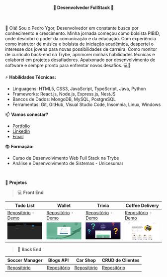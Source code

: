 <h4 align="center">🚀 Desenvolvedor FullStack 🚀</h4>

</br>

👋 Olá! Sou o Pedro Ygor, Desenvolvedor em constante busca por conhecimento e crescimento. Minha jornada começou como bolsista PIBID, onde descobri o poder da comunicação e da educação. Com experiência como instrutor de música e bolsista de iniciação acadêmica, despertei o interesse dos jovens para novas possibilidades de carreira. Como monitor de currículo back-end na Trybe, aprimorei minhas habilidades técnicas e colaborei em projetos desafiadores. Apaixonado por desenvolvimento de software e sempre pronto para enfrentar novos desafios. 💻🚀
</br>

⚡️ **Habilidades Técnicas:**

- Linguagens: HTML5, CSS3, JavaScript, TypeScript, Java, Python
- Frameworks: React.js, Node.js, Express.js, NestJS
- Bancos de Dados: MongoDB, MySQL, PostgreSQL
- Ferramentas: Git, GitHub, Visual Studio Code, Insomnia, Linux, Windows

📫 **Vamos conectar?**

- [Portfolio](https://pedroygor-portfolio.netlify.app/)
- [LinkedIn](https://www.linkedin.com/in/pedro-ygor/)
- [Email](mailto:pedroygorlo888@gmail.com)

📚 **Formação:**

- Curso de Desenvolvimento Web Full Stack na Trybe
- Análise e Desenvolvimento de Sistemas - Unicesumar

</br>

:file_folder: **Projetos**
> :computer: **Front End**

| Todo List                                                                                                             | Wallet                                                                                                         | Trivia                                                                                                     | Coffee Delivery                                                                                                      |
| --------------------------------------------------------------------------------------------------------------------- | -------------------------------------------------------------------------------------------------------------- | ---------------------------------------------------------------------------------------------------------- | -------------------------------------------------------------------------------------------------------------------- |
| [Repositório](https://github.com/pedroygor/desafio-01-ignite-todo-list) - [Demo](https://pedroygor-todo.netlify.app/) | [Repositório](https://github.com/pedroygor/trybe-wallet) - [Demo](https://pedroygor-trybe-wallet.netlify.app/) | [Repositório](https://github.com/pedroygor/trivia-project) - [Demo](https://pedroygor-trivia.netlify.app/) | [Repositório](https://github.com/pedroygor/coffee-delivery) - [Demo](https://pedroygor-coffee-delivery.netlify.app/) |
| ![Todo](./imgs/todo.png)                                                                                              | ![Wallet](./imgs/wallet.png)                                                                                   | ![Trivia](./imgs/trivia.png)                                                                               | ![Timer](./imgs/coffee.png)                                                                                          |

> :wrench: **Back End**

| Soccer Manager                                                  |                        Blogs API                         | Car Shop                                             | CRUD de Clientes                                               |
| --------------------------------------------------------------- | :------------------------------------------------------: | ---------------------------------------------------- | -------------------------------------------------------------- |
| [Repositório](https://github.com/pedroygor/trybe-futebol-clube) | [Repositório](https://github.com/pedroygor/api-de-blogs) | [Repositório](https://github.com/pedroygor/car-shop) | [Repositório](https://github.com/pedroygor/backend-sharenergy) |

